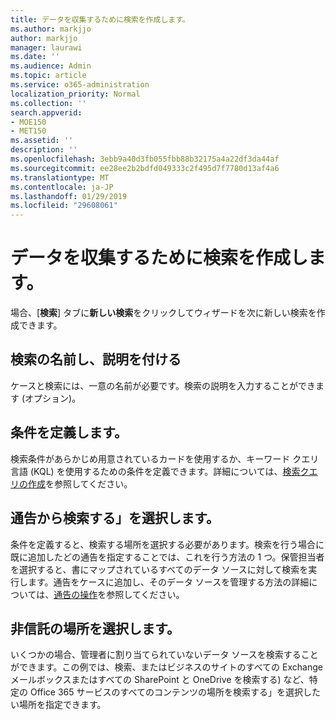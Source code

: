 ```yaml
---
title: データを収集するために検索を作成します。
ms.author: markjjo
author: markjjo
manager: laurawi
ms.date: ''
ms.audience: Admin
ms.topic: article
ms.service: o365-administration
localization_priority: Normal
ms.collection: ''
search.appverid:
- MOE150
- MET150
ms.assetid: ''
description: ''
ms.openlocfilehash: 3ebb9a40d3fb055fbb88b32175a4a22df3da44af
ms.sourcegitcommit: ee28ee2b2bdfd049333c2f495d7f7780d13af4a6
ms.translationtype: MT
ms.contentlocale: ja-JP
ms.lasthandoff: 01/29/2019
ms.locfileid: "29608061"
---
```

# <a name="create-a-search-to-collect-data"></a>データを収集するために検索を作成します。

場合、[**検索**] タブに**新しい検索**をクリックしてウィザードを次に新しい検索を作成できます。

## <a name="name-your-search-and-give-description"></a>検索の名前し、説明を付ける

ケースと検索には、一意の名前が必要です。検索の説明を入力することができます (オプション)。 

## <a name="define-your-conditions"></a>条件を定義します。

検索条件があらかじめ用意されているカードを使用するか、キーワード クエリ言語 (KQL) を使用するための条件を定義できます。詳細については、[検索クエリの作成](building-search-queries.md)を参照してください。

## <a name="choose-the-custodians-to-search-from"></a>通告から検索する」を選択します。

条件を定義すると、検索する場所を選択する必要があります。検索を行う場合に既に追加したどの通告を指定することでは、これを行う方法の 1 つ。保管担当者を選択すると、書にマップされているすべてのデータ ソースに対して検索を実行します。通告をケースに追加し、そのデータ ソースを管理する方法の詳細については、[通告の操作](managing-custodians.md)を参照してください。

## <a name="choose-non-custodial-locations"></a>非信託の場所を選択します。

いくつかの場合、管理者に割り当てられていないデータ ソースを検索することができます。この例では、検索、またはビジネスのサイトのすべての Exchange メールボックスまたはすべての SharePoint と OneDrive を検索する) など、特定の Office 365 サービスのすべてのコンテンツの場所を検索する」を選択したい場所を指定できます。